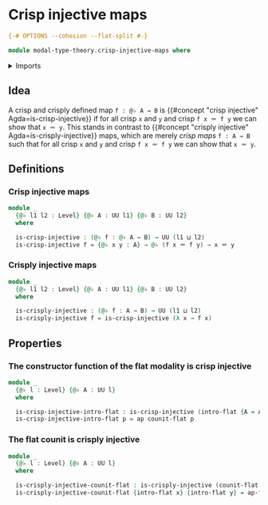 # Crisp injective maps

```agda
{-# OPTIONS --cohesion --flat-split #-}

module modal-type-theory.crisp-injective-maps where
```

<details><summary>Imports</summary>

```agda
open import foundation.action-on-identifications-functions
open import foundation.identity-types
open import foundation.universe-levels

open import modal-type-theory.action-on-identifications-flat-modality
open import modal-type-theory.flat-modality
```

</details>

## Idea

A crisp and crisply defined map `f : @♭ A → B` is
{{#concept "crisp injective" Agda=is-crisp-injective}} if for all crisp `x` and
`y` and crisp `f x ＝ f y` we can show that `x ＝ y`. This stands in contrast to
{{#concept "crisply injective" Agda=is-crisply-injective}} maps, which are
merely _crisp maps_ `f : A → B` such that for all crisp `x` and `y` and crisp
`f x ＝ f y` we can show that `x ＝ y`.

## Definitions

### Crisp injective maps

```agda
module _
  {@♭ l1 l2 : Level} {@♭ A : UU l1} {@♭ B : UU l2}
  where

  is-crisp-injective : (@♭ f : @♭ A → B) → UU (l1 ⊔ l2)
  is-crisp-injective f = {@♭ x y : A} → @♭ (f x ＝ f y) → x ＝ y
```

### Crisply injective maps

```agda
module _
  {@♭ l1 l2 : Level} {@♭ A : UU l1} {@♭ B : UU l2}
  where

  is-crisply-injective : (@♭ f : A → B) → UU (l1 ⊔ l2)
  is-crisply-injective f = is-crisp-injective (λ x → f x)
```

## Properties

### The constructor function of the flat modality is crisp injective

```agda
module _
  {@♭ l : Level} {@♭ A : UU l}
  where

  is-crisp-injective-intro-flat : is-crisp-injective (intro-flat {A = A})
  is-crisp-injective-intro-flat p = ap counit-flat p
```

### The flat counit is crisply injective

```agda
module _
  {@♭ l : Level} {@♭ A : UU l}
  where

  is-crisply-injective-counit-flat : is-crisply-injective (counit-flat {A = A})
  is-crisply-injective-counit-flat {intro-flat x} {intro-flat y} = ap-flat
```
